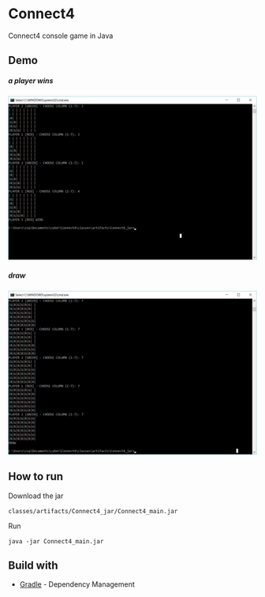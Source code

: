 # Connect4
Connect4 console game in Java

## Demo
##### *a player wins*
![image](https://raw.githubusercontent.com/zsq-cyber/Connect4/master/screenshots/connect4_demo.png)
##### *draw*
![image](https://raw.githubusercontent.com/zsq-cyber/Connect4/master/screenshots/connect4_draw_demo.png)

## How to run
Download the jar
```
classes/artifacts/Connect4_jar/Connect4_main.jar
```
Run
```
java -jar Connect4_main.jar
```

## Build with
* [Gradle](https://gradle.org/) - Dependency Management
